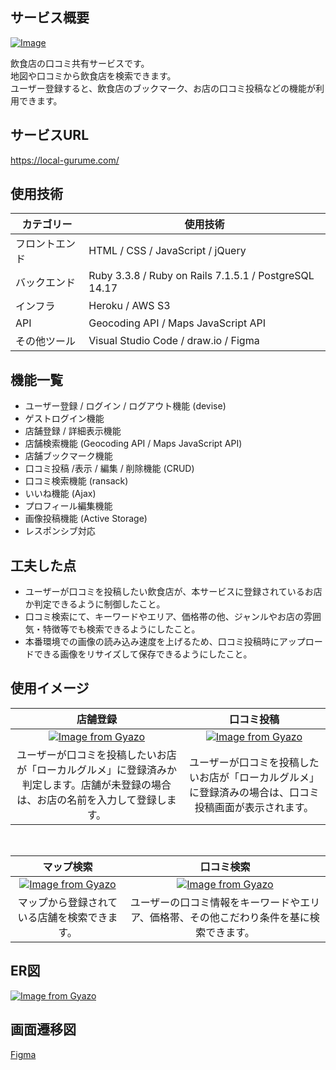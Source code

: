 ## サービス概要
[![Image](https://github.com/user-attachments/assets/d46d4e17-44bc-4f4e-b921-f02e429a66fc)](https://local-gurume.com/)

飲食店の口コミ共有サービスです。<br>
地図や口コミから飲食店を検索できます。<br>
ユーザー登録すると、飲食店のブックマーク、お店の口コミ投稿などの機能が利用できます。

## サービスURL
https://local-gurume.com/

## 使用技術
カテゴリー | 使用技術
--- | ---
フロントエンド | HTML / CSS / JavaScript / jQuery
バックエンド | Ruby 3.3.8 / Ruby on Rails 7.1.5.1 / PostgreSQL 14.17
インフラ | Heroku / AWS S3
API | Geocoding API / Maps JavaScript API
その他ツール | Visual Studio Code / draw.io / Figma

## 機能一覧
- ユーザー登録 / ログイン / ログアウト機能 (devise)
- ゲストログイン機能
- 店舗登録 / 詳細表示機能
- 店舗検索機能 (Geocoding API / Maps JavaScript API)
- 店舗ブックマーク機能
- 口コミ投稿 /表示 / 編集 / 削除機能 (CRUD)
- 口コミ検索機能 (ransack)
- いいね機能 (Ajax)
- プロフィール編集機能
- 画像投稿機能 (Active Storage)
- レスポンシブ対応

## 工夫した点
- ユーザーが口コミを投稿したい飲食店が、本サービスに登録されているお店か判定できるように制御したこと。
- 口コミ検索にて、キーワードやエリア、価格帯の他、ジャンルやお店の雰囲気・特徴等でも検索できるようにしたこと。
- 本番環境での画像の読み込み速度を上げるため、口コミ投稿時にアップロードできる画像をリサイズして保存できるようにしたこと。

## 使用イメージ
| 店舗登録 | 口コミ投稿 |
|:-----------:|:------------:|
| [![Image from Gyazo](https://i.gyazo.com/46c5b3914c34cb933a15de283e3af98a.gif)](https://gyazo.com/46c5b3914c34cb933a15de283e3af98a) | [![Image from Gyazo](https://i.gyazo.com/03099702121e8c96f0ba108fd48c4270.gif)](https://gyazo.com/03099702121e8c96f0ba108fd48c4270) |
| ユーザーが口コミを投稿したいお店が「ローカルグルメ」に登録済みか判定します。店舗が未登録の場合は、お店の名前を入力して登録します。 | ユーザーが口コミを投稿したいお店が「ローカルグルメ」に登録済みの場合は、口コミ投稿画面が表示されます。 |

</br>

| マップ検索 | 口コミ検索 |
|:-----------:|:------------:|
| [![Image from Gyazo](https://i.gyazo.com/0595a5dd9c3e5fd18698272b0859517b.gif)](https://gyazo.com/0595a5dd9c3e5fd18698272b0859517b) | [![Image from Gyazo](https://i.gyazo.com/879241ec85fb97dc5ce1245dc7ba4247.gif)](https://gyazo.com/879241ec85fb97dc5ce1245dc7ba4247) |
| マップから登録されている店舗を検索できます。 | ユーザーの口コミ情報をキーワードやエリア、価格帯、その他こだわり条件を基に検索できます。 |

## ER図
[![Image from Gyazo](https://i.gyazo.com/8b46c2a92cf8f7a218c5a49412133778.png)](https://gyazo.com/8b46c2a92cf8f7a218c5a49412133778)

## 画面遷移図
[Figma](https://www.figma.com/design/Oyd9S91vphi0PfvhBlKD70/%E3%83%AD%E3%83%BC%E3%82%AB%E3%83%AB%E3%82%B0%E3%83%AB%E3%83%A1?node-id=429-39&p=f&t=boF0yFyNhmlYzMtQ-0)
